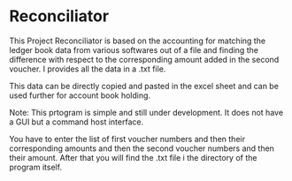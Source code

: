 # Reconciliator

This Project Reconciliator is based on the accounting for matching the ledger book data from various softwares out of a file and
finding the difference with respect to the corresponding amount added in the second voucher. I provides all the data in a .txt file.

This data can be directly copied and pasted in the excel sheet and can be used further for account book holding.


Note: This prtogram is simple and still under development. It does not have a GUI but a command host interface.


You have to enter the list of first voucher numbers and then their corresponding amounts and then the second voucher numbers and then their amount. After that you will find the .txt file i the directory of the program itself.
